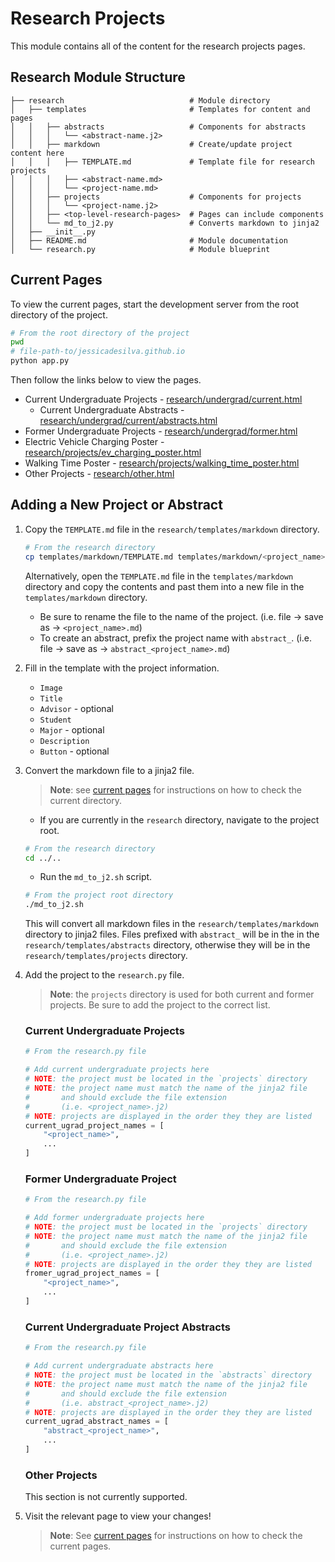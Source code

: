 # Research Projects
This module contains all of the content for the research projects pages.

## Research Module Structure
```
├── research                            # Module directory
│   ├── templates                       # Templates for content and pages
│   │   ├── abstracts                   # Components for abstracts
│   │   │   └── <abstract-name.j2>
│   │   ├── markdown                    # Create/update project content here
│   │   │   ├── TEMPLATE.md             # Template file for research projects
│   │   │   ├── <abstract-name.md>
│   │   │   └── <project-name.md>
│   │   ├── projects                    # Components for projects
│   │   │   └── <project-name.j2>
│   │   ├── <top-level-research-pages>  # Pages can include components
│   │   └── md_to_j2.py                 # Converts markdown to jinja2
│   ├── __init__.py                      
│   ├── README.md                       # Module documentation
│   └── research.py                     # Module blueprint
```

## Current Pages
To view the current pages, start the development server from the root directory of the project.
```bash
# From the root directory of the project
pwd
# file-path-to/jessicadesilva.github.io
python app.py
```
Then follow the links below to view the pages.
* Current Undergraduate Projects - [research/undergrad/current.html](http://127.0.0.1:5000/research/undergrad/current.html)
  * Current Undergraduate Abstracts - [research/undergrad/current/abstracts.html](http://127.0.0.1:5000/research/undergrad/current/abstracts.html)
* Former Undergraduate Projects - [research/undergrad/former.html](http://127.0.0.1:5000/research/undergrad/former.html)
* Electric Vehicle Charging Poster - [research/projects/ev_charging_poster.html](http://127.0.0.1:5000/research/projects/ev_charging_poster.html)
* Walking Time Poster - [research/projects/walking_time_poster.html](http://127.0.0.1:5000/research/projects/walking_time_poster.html)
* Other Projects - [research/other.html](http://127.0.0.1:5000/research/other.html)

## Adding a New Project or Abstract
1. Copy the `TEMPLATE.md` file in the `research/templates/markdown` directory.
    ```bash
    # From the research directory
    cp templates/markdown/TEMPLATE.md templates/markdown/<project_name>.md
    ```
    Alternatively, open the `TEMPLATE.md` file in the `templates/markdown` directory and copy the contents and past them into a new file in the `templates/markdown` directory.
    * Be sure to rename the file to the name of the project.
       (i.e. file -> save as -> `<project_name>.md`)
    * To create an abstract, prefix the project name with `abstract_`.
       (i.e. file -> save as -> `abstract_<project_name>.md`)

2. Fill in the template with the project information.
   * `Image`
   * `Title`
   * `Advisor` - optional
   * `Student`
   * `Major` - optional
   * `Description`
   * `Button` - optional

3. Convert the markdown file to a jinja2 file.
    > **Note**: see [current pages](#current-pages) for instructions on how to check the current directory.
    * If you are currently in the `research` directory, navigate to the project root.
    ```bash
    # From the research directory
    cd ../..
    ```
    * Run the `md_to_j2.sh` script.
    ```bash
    # From the project root directory
    ./md_to_j2.sh
    ```
    
    This will convert all markdown files in the `research/templates/markdown` directory to jinja2 files. Files prefixed with `abstract_` will be in the in the `research/templates/abstracts` directory, otherwise they will be in the `research/templates/projects` directory.

4. Add the project to the `research.py` file.
    > **Note**: the `projects` directory is used for both current and former projects. Be sure to add the project to the correct list.
    ### Current Undergraduate Projects  
    ```python
    # From the research.py file

    # Add current undergraduate projects here
    # NOTE: the project must be located in the `projects` directory
    # NOTE: the project name must match the name of the jinja2 file
    #       and should exclude the file extension
    #       (i.e. <project_name>.j2)
    # NOTE: projects are displayed in the order they they are listed
    current_ugrad_project_names = [
        "<project_name>",
        ...
    ]
    ```
    ### Former Undergraduate Project
    ```python
    # From the research.py file

    # Add former undergraduate projects here
    # NOTE: the project must be located in the `projects` directory
    # NOTE: the project name must match the name of the jinja2 file
    #       and should exclude the file extension
    #       (i.e. <project_name>.j2)
    # NOTE: projects are displayed in the order they they are listed
    fromer_ugrad_project_names = [
        "<project_name>",
        ...
    ]
    ```
    ### Current Undergraduate Project Abstracts
    ```python
    # From the research.py file

    # Add current undergraduate abstracts here
    # NOTE: the project must be located in the `abstracts` directory
    # NOTE: the project name must match the name of the jinja2 file
    #       and should exclude the file extension
    #       (i.e. abstract_<project_name>.j2)
    # NOTE: projects are displayed in the order they they are listed
    current_ugrad_abstract_names = [
        "abstract_<project_name>",
        ...
    ]
    ```
    ### Other Projects
    This section is not currently supported.

5. Visit the relevant page to view your changes!
   > **Note**: See [current pages](#current-pages) for instructions on how to check the current pages.
